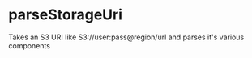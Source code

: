 # parseStorageUri

Takes an S3 URI like S3://user:pass@region/url and parses it's various components
